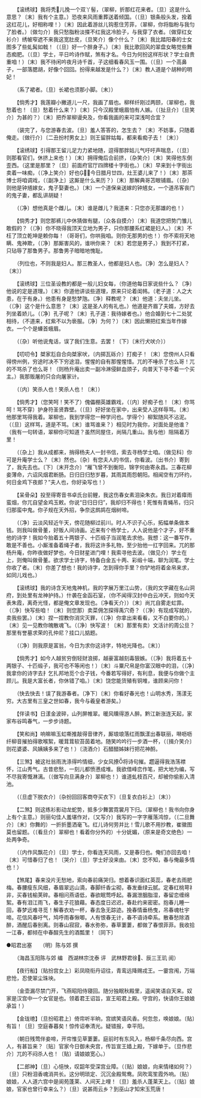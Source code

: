 <!-- { "loadSidebar": true } -->
　　【滚绣球】我将秃儿挽一个双丫髻，（翠柳，折那红花来者。〔旦〕这是什么意思？〔末〕我有个主意。）恐夜来风雨重葬送着倾国。（〔旦〕银条般头发，拴着这红花儿，好相称哩！）〔末〕因此着游丝儿钩惹住芳菲，（翠柳，你将脂粉与我匀了脸者。）〔做匀介〕我只愁脂粉淡搽不红我这冷脸子，与我穿了衣者。〔做穿红女衫介〕绣帔窄遮不来我这宽肚皮，〔旦笑介〕像个什么？〔末〕我比踏阳春的士女图多了些虬髯如戟！（〔旦〕好一个胖身子。）〔末〕我比歌回风的翠盘女略觉些舞态痴肥。（〔旦〕学士，平日吟诗作赋，煞有才名。今日为何扮这样形状？学士自贵重咱！）〔末〕我不待闲吟夜月诗千首，子这细看春风玉一围。（〔旦〕一个高鼻子，一部落腮胡，好像个回回。扮得来越发是什么？）〔末〕教人道是个胡种的明妃！ 

　　（系了裙者。〔旦〕长裙也须那小脚。〔末〕） 

　　【倘秀才】我莲瓣小撇道儿一尺，我画了眉也。柳样纤刚过两颐，（翠柳也，我愁着也！〔旦〕愁着什么来？）〔末〕只今汉殿里蛾眉怕有人嫉。（〔扯旦介〕〔旦笑介〕为甚的？）〔末〕把乔翠柳谩央及，你看我画的来可深浅呵合宜？ 

　　（装完了，与您游春去波。〔旦〕羞人答答的，怎生去？〔末〕不妨事，只随着俺走。〔做行介〕〔二丑扮村男女上〕则王留胖姑每，都来看痴子去！〔末〕） 

　　【滚绣球】引得那王留儿足力力紧地随，逗得那胖姑儿气吁吁声喘息，（〔旦〕则那看官们，休挤上来也！）〔末〕拥得俺后合前挤，〔杂笑介〕〔末〕笑得他东倒歪西。（这里是那里？〔旦〕前面府官厅四牌楼十字街也。）〔末〕早来到十字街出卖着一味痴，（〔净上笑介〕好也！今日腊月廿四，灶王婆儿来了！）〔末〕那茶博士将咱调戏，（〔副净上〕这厮是什么来历？）〔末〕那解典哥苫眼铺眉。（〔杂〕则他是钟馗嫁女，鬼子娶妻也。）〔末〕一个道保亲送嫁的钟馗女，一个道吊客丧门的鬼子妻，都乱讲胡疑！ 

　　（〔净〕想他真是个雌儿。〔末〕谁是雌儿？我道来：只您亦无那雄的也！） 

　　【倘秀才】则您那裤儿中休猜做有腿，〔众各自摸介〕〔末〕我道您把势门雏儿敢假的？（〔净〕你不晓得我顶天立地为男子，只你那腰系红裙是妇人。）〔末〕不枉了顶立乾坤是赖你每！（哥哥们，你哄我咱。则你无那男的也！）你不索将天地瞒、鬼神欺，（〔净〕那厮害风的，谁哄你来？〔末〕若您是男子，）我到不打紧，只玷辱了那鲁男子。那鲁男子暗暗地愧耻。 

　　（列位也，不则我是妇人。那三教圣人，他都是妇人也。〔净〕怎么是妇人？〔末〕） 

　　【滚绣球】三位圣设教的都是一般儿妇女每，（你道他每日家说些什么？〔净〕他说的定是道理。）〔末〕你道他讲谈些道理，原来只论着闺帏。（老子道：人之大患，在于有身。）他患有身是愁梦虺。〔净〕释教呢？〔末〕他道：夫坐儿坐。（〔净〕这个是什么意思？〔末〕这是圣人的有礼也。）他道是齐眉了夫婿，方好去列坐着娇儿。（〔净〕孔子呢？〔末〕孔子道：我待嫁者也。）他合婚到七十二处犹相待，（不道来，红紫不以为亵服。〔净〕为何？）〔末〕因此懒把红紫当年作嫁衣。一个个是螓首蛾眉。 

　　（〔杂〕听他说鬼话，误了我们生意。去罢！〔下〕〔末行犬吠介〕） 

　　【叨叨令】桀家尨自合向桀家吠，〔内掷瓦砾介〕打痴子！〔末〕您傍州人只看得傍州例，穷途时决不下穷途泪，惺惺的自有那惺惺惜。兀的不唾杀了也么哥！兀的不骂杀了也么哥！（则杨升庵出卖一副冷淋侵鲜血颈子，向普天下寻不着一个买主。）我那贩屠的只合向屠家计。 

　　（〔内〕笑杀人也！笑杀人也！〔末〕） 

　　【倘秀才】（您笑呵！笑不了）傀儡棚英雄霸戏，（〔内〕好痴子也！〔末〕你骂呵！骂不穿）护身符圣贤靠壁。（〔旦〕好好坐在家中，出来受人这样辱骂。〔末〕他那里骂得我着。翠柳也，我到学得您一种学问也。学得个）柳絮随风不沾泥。（〔旦〕这样骂，道是不骂。〔末〕谁骂谁来？）相见时为我你，对面处是他谁？（我有一句转语，翠柳你可知道？虽然同屋住，尚隔几重山。我与他）阻隔着万里！ 

　　（〔杂上〕我从成都来，捎得杨夫人一封书信，索去寻杨学士咱。〔做见科〕你可是升庵学士么？〔末〕然也。〔杂〕有您夫人的书信，你看波。〔出书介〕寄到了，我先去也。〔下〕〔末开念介〕“雁飞曾不到衡阳，锦字何由寄永昌。三春花柳妾薄命，六诏风烟君断肠。日归日归愁岁暮，其雨其雨怨朝阳。相闻空有刀环约，何日金鸡下夜郎？”夫人也，你好染写也！） 

　　【呆骨朵】投至得寄音书卓氏台前鲤，我这伤春女素泪染朱衣。我日对着瘴雨蛮烟，你兀自望金鸡玉敕。你说“日归日归”，我却归不得也！死惟有青蝇吊，归只归那蛮中鬼。你子规在天外招，争奈这鹧鸪在烟树啼。 

　　（〔净〕云淡风轻近午天，傍花随柳过前川。时人不识子心乐，拓幅单条做本钱。则我叫做骨董，好贩人间诗画。近来有个杨学士，人人说他是个才子，好不重他的诗字！我如今抬着五十两银子、十匹缎子当润笔去求他。我想：这一番写作，敢是不善也。小厮淮备着绳子者，我将这许多礼物，至少抬他一扛字回来。兀的那杨升庵，你昨夜做好梦也，今日财星进门哩！我索寻他去波。〔做见介〕学士在上，则俺叫做骨董。欲求学士诗字，特备白金五十两、彩缎十端，聊为润笔。学士你收了者。〔末〕你差了想也！我的诗字，怎到得你手里？你铲地将着金帛来求，如同儿戏也。） 

　　【滚绣球】我的诗含天地鬼神机，我的字展万里江山势，（我的文字藏在名山洞府，到处里有龙神护持。）什袭在金函石室，（你不闻得汉封中白云冲天，则如今天表朱霞，离奇光怪，都是俺文章发现也。〔净看天介〕）〔末〕尚兀自雾走虹霏。（〔净〕快写些咱！〔末〕则您那）卖菜佣怎探得禹穴奇？（〔净〕有现成写就的，卖我些罢。）〔末〕捏一捏教你消灾灭罪，（〔净〕你拿出来看看，又不白要你的。）〔末〕见一见教你魄散魂飞。（〔净〕快写波！〔末〕那里有卖）文活计的周公旦？那里有誉墓求荣的孔仲尼？挂口儿掂题。 

　　（〔净〕则我原是富翁，今日为求你这诗字，特地光降也。〔末〕） 

　　【倘秀才】如今人越贫穷倒轻财浪掷，越豪富越刻毒狠嫉。（〔净〕我将着五十两银子、十匹缎子，我可也不等闲也！）〔末〕斗粟尺帛是你富汉眼中的泪，（〔净〕我拿你的诗字去扌乞扎邦地觅个合子钱，今番若写得好，有利息，我便与你做个主顾儿。我是大富长者，你休错了咱。）〔末〕饶您能货殖有铜堆，谁顾来问你！ 

　　（快去快去！误了我游春者。〔净下〕〔末〕你看好春光也！山明水秀，荡漾无穷。大古里有三皇之世如春，我今与羲皇者游矣。） 

　　【伴读书】日漾金波碎，山列屏帷翠。暖风曛得游人醉。黔江新涨连天起，家家布谷鸣春气，一步步诗题。 

　　【笑和尚】响嘛嘛玉虹嘶推敲得音律齐，厮琅琅落红雨飘漾出春联丽，啭呖呖纤柳音摧拍得歌喉絮，暖茸茸软苔茵着地。随笑吟吟行一步酒一杯，（〔揖介笑介〕则花婆婆、风姨姨多来了也！）〔浇酒介〕石醋醋姊妹行把花神酹。 

　　【三煞】被这社翁雨洗涤得吟情细，少女风撩将诗句摧。趱逼得我浩荡襟怀，江山秀气。古昔悲愁，一刻儿都愤懑成堆。我欲借峰峦作笔，把大地为编，写不尽我寄慨淋漓。（〔做写向旦满身介〕翠柳也！）谁道虬枝百尺，却被你偷影入清池。 

　　（〔旦虚下脱衣介〕〔杂扮回回客商夺买衣下〕〔旦复衣白衫上〕〔末〕） 

　　【二煞】则这练衫影动龙蛇势，抵多少舞罢霓裳月下归。（翠柳也！我书向你身上有个主意。）则丽句佳人羞堪作对，〔又写介〕我写的一字字雁落鸿惊，（〔二旦舞介〕〔末〕你舞的）一折折墨洒毫飞。红儿诗何劳并比！雪儿歌不用抄教，崔徽图莫也留题。（〔看旦介〕翠柳也！看着你分外的）十分妩媚，（原来是奇文绝色）一处两争奇。 

　　（〔内作风飘花介〕〔旦〕学士，你看连天风雨，又是春归也。俺们亦回去咱！〔末〕可惜春归了也！〔哭介〕〔旦〕学士好没来由。〔末〕您不知，春与俺最多情也！） 

　　【煞尾】春来没片无愁地，索向春前痛哭归。想着春识面红英蕊，春老去雨肥梅。春腰瘦东风细，春眉翠远山滴，春脚纤香尘砌，春发垂绿云腻。定春红桃萼礻非，买春钱榆荚碎。春相问燕语低，春欲眠莺呼起。春漏泄胭脂湿，春留恋缠绵絮。春有泪江雨飞，春生子花狼藉。春态度日迟迟，春赴约来密密。抱春儿睡一回，春梦远难寻觅！解春衣劝一杯，春去急无踪迹。挽春情垂杨曳，吊春魂杜宇啼。花信风春吁气，鸠呼雨春愀唧。人有恨春无计，春不语诗牵系。散春愁除酒醉，酒醒后春别离。则春山寂寂，春水弥弥，春草萋萋，都做了春恨菲菲。我收拾一江春，都倾在中春酲先生的酒瓢里！〔同下〕

●昭君出塞　　（明）陈与郊 撰 

　　（海昌玉阳陈与郊 编　西湖林宗沈泰 评　武林野君徐、辰三王玑 阅） 

　　【夜行船】〔贴扮宫女上〕彩凤晓衔丹诏往，青鸾远降赐戎王。一霎宫闱，万端悲怆，忍使翠尘珠坱。 

　　（金壶漏尽禁门开，飞燕昭阳侍寝回。随分独眠秋殿里，遥闻笑语自天来。奴家是汉宫中一个女官是也。领着君王诏旨，宣王昭君上殿。守宫的，快请你王娘娘承旨！） 

　　【金珑璁】〔旦扮昭君上〕倚帘听半晌，宫嫔笑语风香。何忽忽，唤娘娘。〔贴〕有旨！〔旦〕空庭春暮矣！惊传诏奉清光。疑错报，幸平阳。 

　　（朝日残莺伴妾啼，开帘惟见草萋萋。庭前时有东风入，杨柳千条尽向西。宫人，有甚旨来？〔贴〕官家今日御未央宫，传旨宣王嫱上殿，下嫁单于。〔旦作悲介〕兀的不闷杀人也！〔贴〕请娘娘宽心。） 

　　【二郎神】〔旦〕心悒怏，叹韶年受深宫业障。（〔贴〕娘娘，向来情绪如何？）〔旦〕只粉泪香魂消共长。这分明琐定、沉沉金殿鸳鸯。凤吹鸾笙霞外响。〔贴〕娘娘，人人道六宫中是阆苑蓬莱、人间天上哩！〔旦〕羞杀人蓬莱天上。（〔贴〕娘娘，官家也曾行幸来么？）〔旦〕说甚雨云乡？到巫山才知宋玉荒唐！ 

